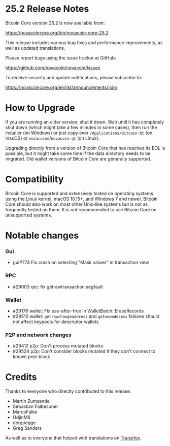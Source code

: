 25.2 Release Notes
==================

Bitcoin Core version 25.2 is now available from:

  <https://novacoincore.org/bin/novacoin-core-25.2>

This release includes various bug fixes and performance
improvements, as well as updated translations.

Please report bugs using the issue tracker at GitHub:

  <https://github.com/novacoin/novacoin/issues>

To receive security and update notifications, please subscribe to:

  <https://novacoincore.org/en/list/announcements/join/>

How to Upgrade
==============

If you are running an older version, shut it down. Wait until it has completely
shut down (which might take a few minutes in some cases), then run the
installer (on Windows) or just copy over `/Applications/Bitcoin-Qt` (on macOS)
or `novacoind`/`novacoin-qt` (on Linux).

Upgrading directly from a version of Bitcoin Core that has reached its EOL is
possible, but it might take some time if the data directory needs to be migrated. Old
wallet versions of Bitcoin Core are generally supported.

Compatibility
==============

Bitcoin Core is supported and extensively tested on operating systems
using the Linux kernel, macOS 10.15+, and Windows 7 and newer.  Bitcoin
Core should also work on most other Unix-like systems but is not as
frequently tested on them.  It is not recommended to use Bitcoin Core on
unsupported systems.

Notable changes
===============

### Gui

- gui#774 Fix crash on selecting "Mask values" in transaction view

### RPC

- #29003 rpc: fix getrawtransaction segfault

### Wallet

- #29176 wallet: Fix use-after-free in WalletBatch::EraseRecords
- #29510 wallet: `getrawchangeaddress` and `getnewaddress` failures should not affect keypools for descriptor wallets

### P2P and network changes

- #29412 p2p: Don't process mutated blocks
- #29524 p2p: Don't consider blocks mutated if they don't connect to known prev block

Credits
=======

Thanks to everyone who directly contributed to this release:

- Martin Zumsande
- Sebastian Falbesoner
- MarcoFalke
- UdjinM6
- dergoegge
- Greg Sanders

As well as to everyone that helped with translations on
[Transifex](https://www.transifex.com/novacoin/novacoin/).
